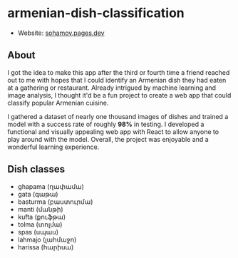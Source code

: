 # armenian-dish-classification
- Website: [sohamov.pages.dev](https://sohamov.pages.dev)
## About 
I got the idea to make this app after the third or fourth time a friend reached out to me with hopes that I could identify an Armenian dish they had eaten at a gathering or restaurant. Already intrigued by machine learning and image analysis, I thought it'd be a fun project to create a web app that could classify popular Armenian cuisine.

I gathered a dataset of nearly one thousand images of dishes and trained a model with a success rate of roughly **98%** in testing. I developed a functional and visually appealing web app with React to allow anyone to play around with the model. Overall, the project was enjoyable and a wonderful learning experience.

## Dish classes
- ghapama (ղափամա)
- gata (գաթա)
- basturma (բաստուրմա)
- manti (մանթի)
- kufta (քուֆթա)
- tolma (տոլմա)
- spas (սպաս)
- lahmajo (լահմաջո)
- harissa (հարիսա)